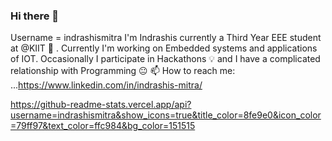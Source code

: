 ### Hi there 👋
Username = indrashismitra 
I'm Indrashis currently a Third Year EEE student at @KIIT 🏫 . 
Currently I'm working on Embedded systems and applications of IOT. 
Occasionally I participate in Hackathons 💡 and I have a complicated relationship with Programming 😐
 📫 How to reach me: ...https://www.linkedin.com/in/indrashis-mitra/
 
 
  https://github-readme-stats.vercel.app/api?username=indrashismitra&show_icons=true&title_color=8fe9e0&icon_color=79ff97&text_color=ffc984&bg_color=151515
<!--
**indrashismitra/indrashismitra** is a ✨ _special_ ✨ repository because its `README.md` (this file) appears on your GitHub profile.

Here are some ideas to get you started:

- 🔭 I’m currently working on ...
- 🌱 I’m currently learning ...
- 👯 I’m looking to collaborate on ...
- 🤔 I’m looking for help with ...
- 💬 Ask me about ...
-
- 😄 Pronouns: ...
- ⚡ Fun fact: ...
-->
